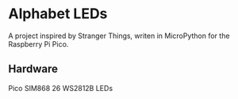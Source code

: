 # Alphabet LEDs

A project inspired by Stranger Things, writen in MicroPython for the Raspberry Pi Pico.

## Hardware
Pico
SIM868
26 WS2812B LEDs 
